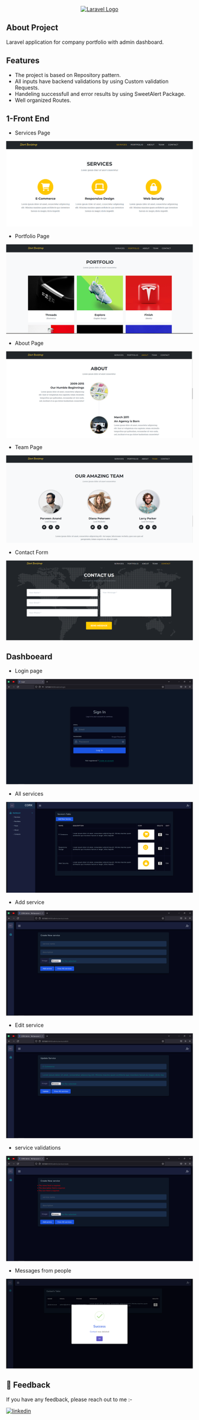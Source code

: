 <p align="center"><a href="https://laravel.com" target="_blank"><img src="https://raw.githubusercontent.com/laravel/art/master/logo-lockup/5%20SVG/2%20CMYK/1%20Full%20Color/laravel-logolockup-cmyk-red.svg" width="400" alt="Laravel Logo"></a></p>

## About Project
Laravel application for company portfolio with admin dashboard.


## Features

- The project is based on Repository pattern. 
- All inputs have backend validations by using Custom validation Requests.
- Handeling successfull and error results by using SweetAlert Package.
- Well organized Routes.


## 1-Front End 

- Services Page 

![My Image](readme/services.png)

- Portfolio Page

![My Image](readme/PORTFOLIO.png)

- About Page

![My Image](readme/ABOUT.png)

- Team Page

![My Image](readme/team.png)

- Contact Form

![My Image](readme/contact.png)


## Dashboeard

- Login page

![My Image](readme/login.png)

- All services

![My Image](readme/all-services.png)

- Add service

![My Image](readme/addservice.png)

- Edit service

![My Image](readme/Editservice.png)

- service validations

![My Image](readme/servicevalidation.png)

- Messages from people

![My Image](readme/contactDash.png)




## 🔗 Feedback
If you have any feedback, please reach out to me :-

[![linkedin](https://img.shields.io/badge/linkedin-0A66C2?style=for-the-badge&logo=linkedin&logoColor=white)](https://www.linkedin.com/in/abdelmeenam-elkallaf/)


